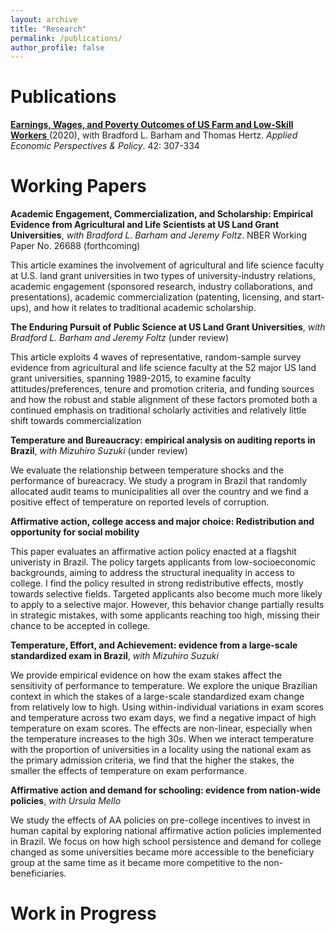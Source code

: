 ```yaml
---
layout: archive
title: "Research"
permalink: /publications/
author_profile: false
---
```


# Publications
<a href="https://onlinelibrary.wiley.com/doi/abs/10.1002/aepp.13014"> **Earnings, Wages, and Poverty Outcomes of US Farm and Low-Skill Workers** </a> (2020), with Bradford L. Barham and Thomas Hertz. _Applied Economic Perspectives & Policy_. 42: 307-334

# Working Papers
**Academic Engagement, Commercialization, and Scholarship: Empirical Evidence from Agricultural and Life Scientists at US Land Grant Universities**, _with Bradford L. Barham and Jeremy Foltz_. NBER Working Paper No. 26688 (forthcoming)

This article examines the involvement of agricultural and life science faculty at U.S. land grant universities in two types of university-industry relations, academic engagement (sponsored research, industry collaborations, and presentations), academic commercialization (patenting, licensing, and start-ups), and how it relates to traditional academic scholarship.

**The Enduring Pursuit of Public Science at US Land Grant Universities**, _with Bradford L. Barham and Jeremy Foltz_ (under review)
      
This article exploits 4 waves of representative, random-sample survey evidence from agricultural and life science faculty at the 52 major US land grant universities, spanning 1989-2015, to examine faculty attitudes/preferences, tenure and promotion criteria, and funding sources and how the robust and stable alignment of these factors promoted both a continued emphasis on traditional scholarly activities and relatively little shift towards commercialization

**Temperature and Bureaucracy: empirical analysis on auditing reports in Brazil**, _with Mizuhiro Suzuki_ (under review)
     
We evaluate the relationship between temperature shocks and the performance of bureacracy. We study a program in Brazil that randomly allocated audit teams to municipalities all over the country and we find a positive effect of temperature on reported levels of corruption.

**Affirmative action, college access and major choice: Redistribution and opportunity for social mobility**
      
This paper evaluates an affirmative action policy enacted at a flagshit univeristy in Brazil. The policy targets applicants from low-socioeconomic backgrounds, aiming to address the structural inequality in access to college. I find the policy resulted in strong redistributive effects, mostly towards selective fields. Targeted applicants also become much more likely to apply to a selective major. However, this behavior change partially results in strategic mistakes, with some applicants reaching too high, missing their chance to be accepted in college.

**Temperature, Effort, and Achievement: evidence from a large-scale standardized exam in Brazil**, _with Mizuhiro Suzuki_
     
We provide empirical evidence on how the exam stakes affect the sensitivity of performance to temperature. We explore the unique Brazilian context in which the stakes of a large-scale standardized exam change from relatively low to high. Using within-individual variations in exam scores and temperature across two exam days, we find a negative impact of high temperature on exam scores. The effects are non-linear, especially when the temperature increases to the high 30s. When we interact temperature with the proportion of universities in a locality using the national exam as the primary admission criteria, we find that the higher the stakes, the smaller the effects of temperature on exam performance.
      
**Affirmative action and demand for schooling: evidence from nation-wide policies**, _with Ursula Mello_
      
We study the effects of AA policies on pre-college incentives to invest in human capital by exploring national affirmative action policies implemented in Brazil. We focus on how high school persistence and demand for college changed as some universities became more accessible to the beneficiary group at the same time as it became more competitive to the non-beneficiaries.

# Work in Progress

